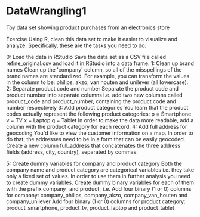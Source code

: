 # DataWrangling1

Toy data set showing product purchases from an electronics store

Exercise
Using R, clean this data set to make it easier to visualize and analyze. Specifically, these are the tasks you need to do:
 
0: Load the data in RStudio
Save the data set as a CSV file called refine_original.csv and load it in RStudio into a data frame.
1: Clean up brand names
Clean up the 'company' column, so all of the misspellings of the brand names are standardized. For example, you can transform the values in the column to be: philips, akzo, van houten and unilever (all lowercase).
2: Separate product code and number
Separate the product code and product number into separate columns i.e. add two new columns called product_code and product_number, containing the product code and number respectively
3: Add product categories
You learn that the product codes actually represent the following product categories:
p = Smartphone
v = TV
x = Laptop
q = Tablet
In order to make the data more readable, add a column with the product category for each record.
4: Add full address for geocoding
You'd like to view the customer information on a map. In order to do that, the addresses need to be in a form that can be easily geocoded. Create a new column full_address that concatenates the three address fields (address, city, country), separated by commas.
 
5: Create dummy variables for company and product category
Both the company name and product category are categorical variables i.e. they take only a fixed set of values. In order to use them in further analysis you need to create dummy variables. Create dummy binary variables for each of them with the prefix company_ and product_ i.e.
Add four binary (1 or 0) columns for company: company_philips, company_akzo, company_van_houten and company_unilever
Add four binary (1 or 0) columns for product category: product_smartphone, product_tv, product_laptop and product_tablet
